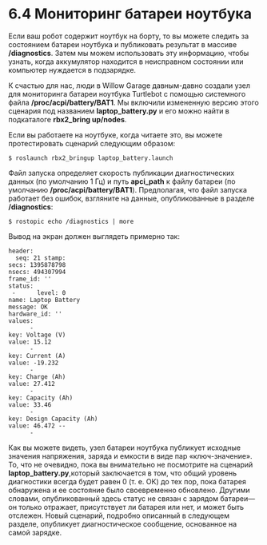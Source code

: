 # 6.4 Мониторинг батареи ноутбука

Если ваш робот содержит ноутбук на борту, то вы можете следить за состоянием батареи ноутбука и публиковать результат в массиве **/diagnostics**. Затем мы можем использовать эту информацию, чтобы узнать, когда аккумулятор находится в неисправном состоянии или компьютер нуждается в подзарядке.

К счастью для нас, люди в Willow Garage давным-давно создали узел для мониторинга батареи ноутбука Turtlebot с помощью системного файла **/proc/acpi/battery/BAT1**. Мы включили измененную версию этого сценария под названием **laptop\_battery.py** и его можно найти в подкаталоге **rbx2\_bring up/nodes**.

Если вы работаете на ноутбуке, когда читаете это, вы можете протестировать сценарий следующим образом:

```text
$ roslaunch rbx2_bringup laptop_battery.launch
```

Файл запуска определяет скорость публикации диагностических данных \(по умолчанию 1 Гц\) и путь **apci\_path** к файлу батареи \(по умолчанию **/proc/acpi/battery/BAT1**\). Предполагая, что файл запуска работает без ошибок, взгляните на данные, опубликованные в разделе **/diagnostics**:

```text
$ rostopic echo /diagnostics | more
```

Вывод на экран должен выглядеть примерно так:

```text
header:
  seq: 21 stamp:
secs: 1395878798
nsecs: 494307994
frame_id: ''
status:
 -      level: 0
name: Laptop Battery
message: OK
hardware_id: ''
values:
      -
key: Voltage (V)
value: 15.12
      -
key: Current (A)
value: -19.232
      -
key: Charge (Ah)
value: 27.412
      -
key: Capacity (Ah)
value: 33.46
      -
key: Design Capacity (Ah)
value: 46.472 --
      -
```

Как вы можете видеть, узел батареи ноутбука публикует исходные значения напряжения, заряда и емкости в виде пар «ключ-значение». То, что не очевидно, пока вы внимательно не посмотрите на сценарий **laptop\_battery.py**,который заключается в том, что общий уровень диагностики всегда будет равен 0 \(т. е. ОК\) до тех пор, пока батарея обнаружена и ее состояние было своевременно обновлено. Другими словами, опубликованный здесь статус не связан с зарядом батареи—он только отражает, присутствует ли батарея или нет, и может быть отслежен. Новый сценарий, подробно описанный в следующем разделе, опубликует диагностическое сообщение, основанное на самой зарядке.

